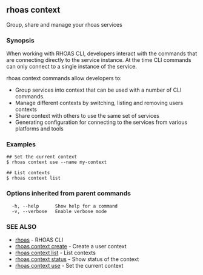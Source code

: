 ## rhoas context

Group, share and manage your rhoas services

### Synopsis

When working with RHOAS CLI, developers interact with the commands that are connecting directly to the service instance.
At the time CLI commands can only connect to a single instance of the service. 

rhoas context commands allow developers to:

* Group services into context that can be used with a number of CLI commands.
* Manage different contexts by switching, listing and removing users contexts 
* Share context with others to use the same set of services
* Generating configuration for connecting to the services from various platforms and tools


### Examples

```
## Set the current context
$ rhoas context use --name my-context

## List contexts
$ rhoas context list

```

### Options inherited from parent commands

```
  -h, --help      Show help for a command
  -v, --verbose   Enable verbose mode
```

### SEE ALSO

* [rhoas](rhoas.md)	 - RHOAS CLI
* [rhoas context create](rhoas_context_create.md)	 - Create a user context
* [rhoas context list](rhoas_context_list.md)	 - List contexts
* [rhoas context status](rhoas_context_status.md)	 - Show status of the context
* [rhoas context use](rhoas_context_use.md)	 - Set the current context

